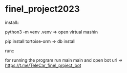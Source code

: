 # finel_project2023

install::

python3 -m venv .venv  => open virtual mashin

pip install tortoise-orm => db install

run::

for running the program run main main and open bot url => https://t.me/TeleCar_finel_project_bot